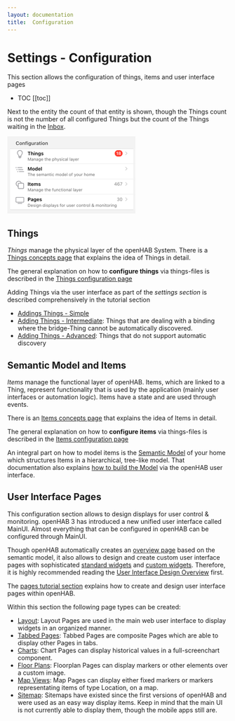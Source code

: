 ```yaml
---
layout: documentation
title:  Configuration
---
```


# Settings - Configuration

This section allows the configuration of things, items and user interface pages

- TOC
  [[toc]]

Next to the entity the count of that entity is shown, though the Things count is not the number of all configured Things but the count of the Things waiting in the [Inbox](docs/tutorial/things_simple.html#accept-the-light-bulb-things).

![config-overview.png](images/config-overview.png)

## Things

_Things_ manage the physical layer of the openHAB System.
There is a [Things concepts page](/docs/concepts/things.html) that explains the idea of Things in detail.

The general explanation on how to **configure things** via things-files is described in the [Things configuration page](/docs/configuration/things.html)

Adding Things via the user interface as part of the _settings section_ is described comprehensively in the tutorial section

- [Addings Things - Simple](/docs/tutorial/things_simple.html)
- [Adding Things - Intermediate](/docs/tutorial/things_intermediate.html): Things that are dealing with a binding where the bridge-Thing cannot be automatically discovered.
- [Adding Things - Advanced](/docs/things_advanced.html): Things that do not support automatic discovery

## Semantic Model and Items

_Items_ manage the functional layer of openHAB.
Items, which are linked to a Thing, represent functionality that is used by the application (mainly user interfaces or automation logic).
Items have a state and are used through events.

There is an [Items concepts page](/docs/concepts/items.html) that explains the idea of Items in detail.

The general explanation on how to **configure items** via things-files is described in the [Items configuration page](/docs/configuration/items.html)

An integral part on how to model items is the [Semantic Model](/docs/tutorial/model.html) of your home which structures Items in a hierarchical, tree-like model.
That documentation also explains [how to build the Model](/docs/tutorial/model.html#building-the-locations-model) via the openHAB user interface.

## User Interface Pages

This configuration section allows to design displays for user control & monitoring.
openHAB 3 has introduced a new unified user interface called MainUI. Almost everything that can be configured in openHAB can be configured through MainUI.

Though openHAB automatically creates an [overview page](/docs/tutorial/auto_overview.html#overview-page) based on the semantic model, it also allows to design and create custom user interface pages with sophisticated [standard widgets](/docs/tutorial/item_widgets.html) and [custom widgets](/docs/tutorial/custom_widgets.html).
Therefore, it is highly recommended reading the [User Interface Design Overview](/docs/ui/) first.

The [pages tutorial section](/docs/tutorial/pages_intro.html) explains how to create and design user interface pages within openHAB.

Within this section the following page types can be created:

- [Layout](/docs/ui/layout-pages.html): Layout Pages are used in the main web user interface to display widgets in an organized manner.
- [Tabbed Pages](/docs/ui/tabbed-pages.html): Tabbed Pages are composite Pages which are able to display other Pages in tabs.
- [Charts](/docs/ui/chart-pages.html): Chart Pages can display historical values in a full-screenchart component.
- [Floor Plans](/docs/ui/floorplan-pages.html): Floorplan Pages can display markers or other elements over a custom image.
- [Map Views](/docs/ui/map-pages.html): Map Pages can display either fixed markers or markers representating items of type Location, on a map.
- [Sitemap](/docs/ui/sitemaps.html): Sitemaps have existed since the first versions of openHAB and were used as an easy way display items. Keep in mind that the main UI is not currently able to display them, though the mobile apps still are.
